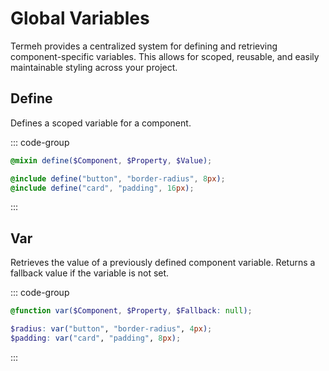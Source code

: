 # Global Variables

Termeh provides a centralized system for defining and retrieving component-specific variables. This allows for scoped, reusable, and easily maintainable styling across your project.

## Define

Defines a scoped variable for a component.

::: code-group

```scss [usage.scss]
@mixin define($Component, $Property, $Value);
```

```scss [example.scss]
@include define("button", "border-radius", 8px);
@include define("card", "padding", 16px);
```

:::

## Var

Retrieves the value of a previously defined component variable. Returns a fallback value if the variable is not set.

::: code-group

```scss [usage.scss]
@function var($Component, $Property, $Fallback: null);
```

```scss [example.scss]
$radius: var("button", "border-radius", 4px);
$padding: var("card", "padding", 8px);
```

:::
